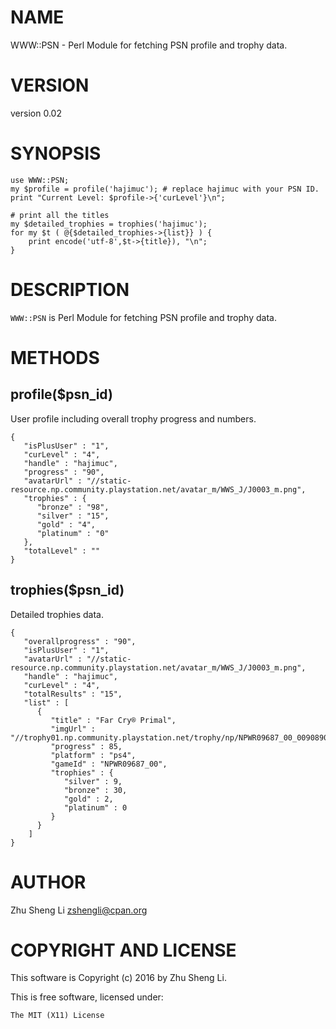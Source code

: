 # NAME

WWW::PSN - Perl Module for fetching PSN profile and trophy data.

# VERSION

version 0.02

# SYNOPSIS

    use WWW::PSN;
    my $profile = profile('hajimuc'); # replace hajimuc with your PSN ID.
    print "Current Level: $profile->{'curLevel'}\n";

    # print all the titles
    my $detailed_trophies = trophies('hajimuc');
    for my $t ( @{$detailed_trophies->{list}} ) {
        print encode('utf-8',$t->{title}), "\n";
    }

# DESCRIPTION

`WWW::PSN` is Perl Module for fetching PSN profile and trophy data.

# METHODS

## profile($psn\_id)

User profile including overall trophy progress and numbers.

    {
       "isPlusUser" : "1",
       "curLevel" : "4",
       "handle" : "hajimuc",
       "progress" : "90",
       "avatarUrl" : "//static-resource.np.community.playstation.net/avatar_m/WWS_J/J0003_m.png",
       "trophies" : {
          "bronze" : "98",
          "silver" : "15",
          "gold" : "4",
          "platinum" : "0"
       },
       "totalLevel" : ""
    }

## trophies($psn\_id)

Detailed trophies data.

    {
       "overallprogress" : "90",
       "isPlusUser" : "1",
       "avatarUrl" : "//static-resource.np.community.playstation.net/avatar_m/WWS_J/J0003_m.png",
       "handle" : "hajimuc",
       "curLevel" : "4",
       "totalResults" : "15",
       "list" : [
          {
             "title" : "Far Cry® Primal",
             "imgUrl" : "//trophy01.np.community.playstation.net/trophy/np/NPWR09687_00_0090890723F98AD458C3F4EC288C1888A48F880D21/08B0C827B453E9D45ED0DCBE0CB6FFA59BFFD53E.PNG",
             "progress" : 85,
             "platform" : "ps4",
             "gameId" : "NPWR09687_00",
             "trophies" : {
                "silver" : 9,
                "bronze" : 30,
                "gold" : 2,
                "platinum" : 0
             }
          }
        ]
    }

# AUTHOR

Zhu Sheng Li <zshengli@cpan.org>

# COPYRIGHT AND LICENSE

This software is Copyright (c) 2016 by Zhu Sheng Li.

This is free software, licensed under:

    The MIT (X11) License
